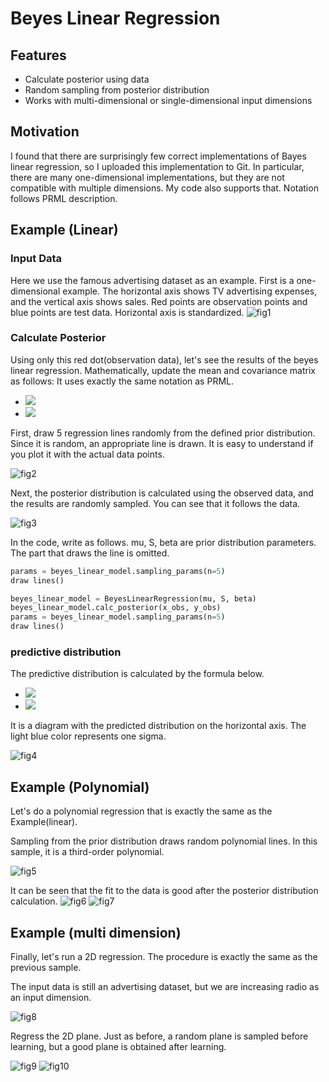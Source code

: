 # Beyes Linear Regression

## Features

- Calculate posterior using data
- Random sampling from posterior distribution
- Works with multi-dimensional or single-dimensional input dimensions

## Motivation

I found that there are surprisingly few correct implementations of Bayes linear regression, so I uploaded this implementation to Git.
In particular, there are many one-dimensional implementations, but they are not compatible with multiple dimensions. My code also supports that.
Notation follows PRML description.

## Example (Linear)

### Input Data

Here we use the famous advertising dataset as an example. First is a one-dimensional example.
The horizontal axis shows TV advertising expenses, and the vertical axis shows sales. Red points are observation points and blue points are test data. Horizontal axis is standardized.
![fig1](./example/img/1dim_input.png)

### Calculate Posterior

Using only this red dot(observation data), let's see the results of the beyes linear regression. Mathematically, update the mean and covariance matrix as follows: It uses exactly the same notation as PRML.

- <img src="https://latex.codecogs.com/gif.latex?M_N=S_N(S_0^{-1}m_0&plus;\beta\Phi^Tt)"/>

- <img src="https://latex.codecogs.com/gif.latex?S_N^{-1}=S_0^{-1}&plus;\beta\Phi^T\Phi"/>

First, draw 5 regression lines randomly from the defined prior distribution. Since it is random, an appropriate line is drawn. It is easy to understand if you plot it with the actual data points.

![fig2](./example/img/1dim_linear_sampling_prior.png)

Next, the posterior distribution is calculated using the observed data, and the results are randomly sampled. You can see that it follows the data.

![fig3](./example/img/1dim_linear_sampling_posterior.png)

In the code, write as follows. mu, S, beta are prior distribution parameters. The part that draws the line is omitted.

```python
params = beyes_linear_model.sampling_params(n=5)
draw lines()

beyes_linear_model = BeyesLinearRegression(mu, S, beta)
beyes_linear_model.calc_posterior(x_obs, y_obs)
params = beyes_linear_model.sampling_params(n=5)
draw lines()
```

### predictive distribution

The predictive distribution is calculated by the formula below.

- <img src="https://latex.codecogs.com/gif.latex?m_N^T\phi(x)"/>
- <img src="https://latex.codecogs.com/gif.latex?1/\beta&plus;\phi(x)S_N\phi(x)"/>

It is a diagram with the predicted distribution on the horizontal axis. The light blue color represents one sigma.

![fig4](./example/img/1dim_linear_predict.png)

## Example (Polynomial)

Let's do a polynomial regression that is exactly the same as the Example(linear).

Sampling from the prior distribution draws random polynomial lines. In this sample, it is a third-order polynomial.

![fig5](./example/img/1dim_poly_sampling_prior.png)

It can be seen that the fit to the data is good after the posterior distribution calculation.
![fig6](./example/img/1dim_poly_sampling_posterior.png)
![fig7](./example/img/1dim_poly_predict.png)

## Example (multi dimension)

Finally, let's run a 2D regression. The procedure is exactly the same as the previous sample.

The input data is still an advertising dataset, but we are increasing radio as an input dimension.

![fig8](./example/img/2dim_input.png)

Regress the 2D plane. Just as before, a random plane is sampled before learning, but a good plane is obtained after learning.

![fig9](./example/img/2dim_linear_sampling_prior.png)
![fig10](./example/img/2dim_linear_sampling_posterior.png)
